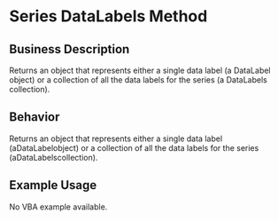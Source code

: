 # Series DataLabels Method

## Business Description
Returns an object that represents either a single data label (a DataLabel object) or a collection of all the data labels for the series (a DataLabels collection).

## Behavior
Returns an object that represents either a single data label (aDataLabelobject) or a collection of all the data labels for the series (aDataLabelscollection).

## Example Usage
No VBA example available.
